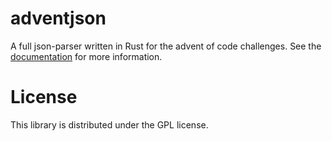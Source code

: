 # adventjson
A full json-parser written in Rust for the advent of code challenges.  See the [documentation](https://docs.rs/adventjson) for more information.

# License
This library is distributed under the GPL license.
